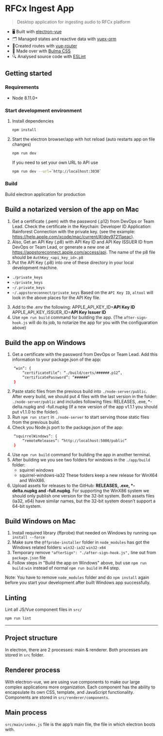 # RFCx Ingest App

> Desktop application for ingesting audio to RFCx platform

- 🖥 Built with [electron-vue](https://github.com/SimulatedGREG/electron-vue)
- 🗂 Managed states and reactive data with [vuex-orm](https://github.com/vuex-orm/vuex-orm)
- 🚦Created routes with [vue-router](https://github.com/vuejs/vue-router)
- 💅 Made over with [Bulma CSS](https://bulma.io/)
- 🔍 Analysed source code with [ESLint](https://eslint.org/)

## Getting started

### Requirements

- Node 8.11.0+

### Start development environment

1. Install dependencies

    ``` bash
    npm install
    ```

2. Start the electron browser/app with hot reload (auto restarts app on file changes)

    ``` bash
    npm run dev
    ```
    If you need to set your own URL to API use

    ``` bash
    npm run dev --url=`http://localhost:3030`
    ```

### Build

Build electron application for production

## Build a notarized version of the app on Mac

1. Get a certificate (.pem) with the password (.p12) from DevOps or Team Lead. Check the certificate in the Keychain: Developer ID Application: Rainforest Connection with the private key. (see the example: https://help.apple.com/xcode/mac/current/#/dev97211aeac).
2. Also, Get an API Key (.p8) with API Key ID and API Key ISSUER ID from DevOps or Team Lead, or generate a new one at https://appstoreconnect.apple.com/access/api. The name of the p8 file should be `AuthKey_<api_key_id>.p8`
3. Put the API Key (.p8) into one of these directory in your local development machine.
* `./private_keys`
* `~/private_keys`
* `~/.private_keys`
* `~/.appstoreconnect/private_keys`
Based on the `API Key ID`, `altool` will look in the above places for the API Key file.
3. Add to the .env the following:
APPLE_API_KEY_ID=**API Key ID**
APPLE_API_KEY_ISSUER_ID=**API Key Issuer ID**
4. Use ```npm run build``` command for building the app.
(The `after-sign-hook.js` will do its job, to notarize the app for you with the configuaration above)

## Build the app on Windows

1. Get a certificate with the password from DevOps or Team Lead.
Add this information to your package.json of the app:
``` bash
    “win”: {
        “certificateFile”: “./build/certs/######.p12”,
        “certificatePassword”: “######”
    }
```
2. Paste static files from the previous build into `./node-server/public`. After every build, we should put 4 files with the last version in the folder: `./node-server/public` and includes following files: RELEASES, .exe, *-delta.nupkg and -full.nupkg (If a new version of the app v1.1.1 you should put v1.1.0 to the folder).
3. Run ```npm run start``` in `./node-server` to start serving those static files from the previous build.
3. Check you Node.js port  to the package.json of the app:
``` bash
    “squirrelWindows”: {
        “remoteReleases”: “http://localhost:5000/public”
    }
```
4. Use ```npm run build``` command for building the app in another terminal.
5. After building we you see two folders for windows in the `./app/build` folder:
    - squirrel windows
    - squirrel-windows-ia32
These folders keep a new release for WinX64 and WinX86.
6. Upload assets for releases to the GitHub: __RELEASES, .exe, *-delta.nupkg and -full.nupkg__.
For supporting the WinX86 system we should only publish one version for the 32-bit system. Both assets files (ia32, x64) have similar names, but the 32-bit system doesn’t support a 64-bit system.

## Build Windows on Mac
1. Install required library (ffprobe) that needed on Windows by running ```npm install --force```
2. Make sure the `@ffprobe-installer` folder in `node_modules` has got the Windows related folders: `win32-ia32` `win32-x64`
3. Temporary remove `"afterSign": "./after-sign-hook.js",` line out from `package.json` file
4. Follow steps in "Build the app on Windows" above, but use ```npm run build:win``` instead of normal ```npm run build``` in #4 step.

Note: You have to remove `node_modules` folder and do `npm install` again before you start your development after built Windows app successfully.

## Linting

Lint all JS/Vue component files in `src/`
``` bash
npm run lint
```

---

## Project structure
In electron, there are 2 processes: main & renderer. Both processes are stored in `src` folder.

## Renderer process
With electron-vue, we are using vue components to make our large complex applications more organization. Each component has the ability to encapsulate its own CSS, template, and JavaScript functionality. Components are stored in `src/renderer/components`.

## Main process
`src/main/index.js` file is the app’s main file, the file in which electron boots with.

